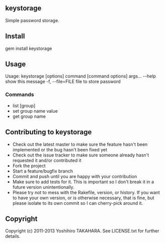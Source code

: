 keystorage
----------

Simple password storage.

## Install

   gem install keystorage
   
## Usage

   Usage: keystorage [options] command [command options] args...
       --help                       show this message
       -f, --file=FILE              file to store password

### Commands

* list [group]
* set  group name value
* get  group name

## Contributing to keystorage
 
* Check out the latest master to make sure the feature hasn't been implemented or the bug hasn't been fixed yet
* Check out the issue tracker to make sure someone already hasn't requested it and/or contributed it
* Fork the project
* Start a feature/bugfix branch
* Commit and push until you are happy with your contribution
* Make sure to add tests for it. This is important so I don't break it in a future version unintentionally.
* Please try not to mess with the Rakefile, version, or history. If you want to have your own version, or is otherwise necessary, that is fine, but please isolate to its own commit so I can cherry-pick around it.

## Copyright

Copyright (c) 2011-2013 Yoshihiro TAKAHARA. See LICENSE.txt for further details.

